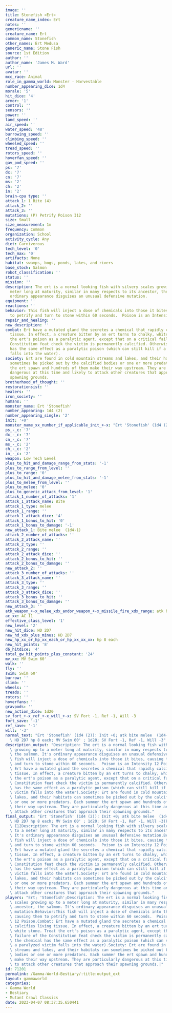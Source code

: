 ```yaml
---
image: ''
title: Stonefish «Ert»
creature_name_index: Ert
notes: ''
genericname: ''
creature_name: Ert
common_name: Stonefish
other_names: Ert Medusa
generic_name: Stone Fish
source: 1st Edition
author: ''
author_name: 'James M. Ward'
url: ''
avatar: ''
mcc_race: Animal
role_in_gamma_world: Monster - Harvestable
number_appearing_dice: 1d4
morale: '5'
hit_dice: '4'
armor: '1'
control: ''
sensors: ''
power: ''
land_speed: ''
air_speed: ''
water_speed: '48'
burrowing_speed: ''
climbing_speed: ''
wheeled_speed: ''
tread_speed: ''
rotors_speed: ''
hoverfan_speed: ''
gav_pod_speed: ''
ps: '7'
dx: '7'
cn: '7'
ms: '2'
ch: '2'
in: '2'
brain-cpu type: ''
attack_1: 1 Bite (4)
attack_2: ''
attack_3: ''
mutations: (P) Petrify Poison I12
size: Small
size_measurement: 1m
frequency: Common
organization: School
activity_cycle: Any
diet: Carniverous
tech_level: '0'
tech_max: '0'
artifacts: None
habitat: swamps, bogs, ponds, lakes, and rivers
base_stock: Salmon
robot_classification: ''
status: ''
mission: ''
description: The ert is a normal looking fish with silvery scales growing up to a
  meter long at maturity, similar in many respects to its ancestor, the salmon. It's
  ordinary appearance disguises an unusual defensive mutation.
equipment: ''
reactions: ''
behavior: This fish will inject a dose of chemicals into those it bites, causing them
  to petrify and turn to stone within 60 seconds.  Poison is an Intensity 12 Poison.
repair_and_healing: ''
new_description: ''
combat: Ert have a mutated gland the secretes a chemical that rapidly calcifies living
  tissue. In effect, a creature bitten by an ert turns to chalky, white stone. Treat
  the ert's poison as a paralytic agent, except that on a critical failure of the
  Constitution feat check the victim is permanently calcified. Otherwise the chemical
  has the same effect as a paralytic poison (which can still kill if a paralyzed victim
  falls into the water).
society: Ert are found in cold mountain streams and lakes, and their habitats can
  sometimes be picked out by the calcified bodies or one or more predators. Each summer
  the ert spawn and hundreds of them make their way upstream. They are particularly
  dangerous at this time and likely to attack other creatures that approach their
  spawning grounds.
brotherhood_of_thought: ''
restorationsist: ''
healers: ''
iron_society: ''
humans: ''
monster_name: Ert 'Stonefish'
number_appearing: 1d4 (2)
number_appearing_single: '2'
init: '+0'
monster_name_xx_number_if_applicable_init_+-x: "Ert 'Stonefish' (1d4 (2)): Init +0"
ps_-_c: '7'
dx_-_c: '7'
cn_-_c: '7'
ms_-_c: '2'
ch_-_c: '2'
in_-_c: '2'
weapon: Low Tech Level
plus_to_hit_and_damage_range_from_stats: '-1'
plus_to_range_from_level: ''
plus_to_range: '0'
plus_to_hit_and_damage_melee_from_stats: '-1'
plus_to_melee_from_level: ''
plus_to_melee: '0'
plus_to_generic_attack_from_level: '1'
attack_1_number_of_attacks: '1'
attack_1_attack_name: Bite
attack_1_type: melee
attack_1_range: ''
attack_1_attack_dice: '4'
attack_1_bonus_to_hit: '0'
attack_1_bonus_to_damage: '-1'
new_attack_1: Bite melee  (1d4-1)
attack_2_number_of_attacks: ''
attack_2_attack_name: ''
attack_2_type: ''
attack_2_range: ''
attack_2_attack_dice: ''
attack_2_bonus_to_hit: ''
attack_2_bonus_to_damage: ''
new_attack_2: ''
attack_3_number_of_attacks: ''
attack_3_attack_name: ''
attack_3_type: ''
attack_3_range: ''
attack_3_attack_dice: ''
attack_3_bonus_to_hit: ''
attack_3_bonus_to_damage: ''
new_attack_3: ''
atk_weapon_+-x_melee_xdx_andor_weapon_+-x_missile_fire_xdx_range: atk bite melee  (1d4-1)
ac_xx: AC 11
effective_class_level: '1'
new_level: '2'
new_hit_dice: HD 2D7
new_hd_xdx_plus_minus: HD 2D7
new_hp_xx_or_hp_xx_each_or_hp_xx_xx_xx: hp 8 each
new_hit_points: '8'
d6_hitdice: '4'
total_gw_hit_points_plus_constant: '24'
mv_xx: MV Swim 60'
walk: ''
fly: ''
swim: Swim 60'
burrow: ''
climb: ''
wheels: ''
treads: ''
rotors: ''
hoverfans: ''
gravpods: ''
new_action_dice: 1d20
sv_fort_+-x_ref_+-x_will_+-x: SV Fort -1, Ref -1, Will -3
fort_save: '-1'
ref_save: '-1'
will: '-3'
normal_text: "Ert 'Stonefish' (1d4 (2)): Init +0; atk bite melee  (1d4-1); AC 11;\
  \ HD 2D7 hp 8 each; MV Swim 60' ; 1d20; SV Fort -1, Ref -1, Will -3"
description_output: "Description: The ert is a normal looking fish with silvery scales\
  \ growing up to a meter long at maturity, similar in many respects to its ancestor,\
  \ the salmon. It's ordinary appearance disguises an unusual defensive mutation.Behavior:This\
  \ fish will inject a dose of chemicals into those it bites, causing them to petrify\
  \ and turn to stone within 60 seconds.  Poison is an Intensity 12 Poison.Combat:\
  \ Ert have a mutated gland the secretes a chemical that rapidly calcifies living\
  \ tissue. In effect, a creature bitten by an ert turns to chalky, white stone. Treat\
  \ the ert's poison as a paralytic agent, except that on a critical failure of the\
  \ Constitution feat check the victim is permanently calcified. Otherwise the chemical\
  \ has the same effect as a paralytic poison (which can still kill if a paralyzed\
  \ victim falls into the water).Society: Ert are found in cold mountain streams and\
  \ lakes, and their habitats can sometimes be picked out by the calcified bodies\
  \ or one or more predators. Each summer the ert spawn and hundreds of them make\
  \ their way upstream. They are particularly dangerous at this time and likely to\
  \ attack other creatures that approach their spawning grounds."
final_output: "Ert 'Stonefish' (1d4 (2)): Init +0; atk bite melee  (1d4-1); AC 11;\
  \ HD 2D7 hp 8 each; MV Swim 60' ; 1d20; SV Fort -1, Ref -1, Will -3(P) Petrify Poison\
  \ I12Description: The ert is a normal looking fish with silvery scales growing up\
  \ to a meter long at maturity, similar in many respects to its ancestor, the salmon.\
  \ It's ordinary appearance disguises an unusual defensive mutation.Behavior:This\
  \ fish will inject a dose of chemicals into those it bites, causing them to petrify\
  \ and turn to stone within 60 seconds.  Poison is an Intensity 12 Poison.Combat:\
  \ Ert have a mutated gland the secretes a chemical that rapidly calcifies living\
  \ tissue. In effect, a creature bitten by an ert turns to chalky, white stone. Treat\
  \ the ert's poison as a paralytic agent, except that on a critical failure of the\
  \ Constitution feat check the victim is permanently calcified. Otherwise the chemical\
  \ has the same effect as a paralytic poison (which can still kill if a paralyzed\
  \ victim falls into the water).Society: Ert are found in cold mountain streams and\
  \ lakes, and their habitats can sometimes be picked out by the calcified bodies\
  \ or one or more predators. Each summer the ert spawn and hundreds of them make\
  \ their way upstream. They are particularly dangerous at this time and likely to\
  \ attack other creatures that approach their spawning grounds."
players: "Ert; 'Stonefish';Description: The ert is a normal looking fish with silvery\
  \ scales growing up to a meter long at maturity, similar in many respects to its\
  \ ancestor, the salmon. It's ordinary appearance disguises an unusual defensive\
  \ mutation.Behavior:This fish will inject a dose of chemicals into those it bites,\
  \ causing them to petrify and turn to stone within 60 seconds.  Poison is an Intensity\
  \ 12 Poison.Combat: Ert have a mutated gland the secretes a chemical that rapidly\
  \ calcifies living tissue. In effect, a creature bitten by an ert turns to chalky,\
  \ white stone. Treat the ert's poison as a paralytic agent, except that on a critical\
  \ failure of the Constitution feat check the victim is permanently calcified. Otherwise\
  \ the chemical has the same effect as a paralytic poison (which can still kill if\
  \ a paralyzed victim falls into the water).Society: Ert are found in cold mountain\
  \ streams and lakes, and their habitats can sometimes be picked out by the calcified\
  \ bodies or one or more predators. Each summer the ert spawn and hundreds of them\
  \ make their way upstream. They are particularly dangerous at this time and likely\
  \ to attack other creatures that approach their spawning grounds.|"
id: 71201
permalink: /Gamma-World-Bestiary/:title:output_ext
layout: gammaworld
categories:
- Gamma World
- Bestiary
- Mutant Crawl Classics
date: 2023-04-07 08:37:35.650441
---
```

